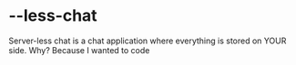 # --less-chat
Server-less chat is a chat application where everything is stored on YOUR side. Why? Because I wanted to code
